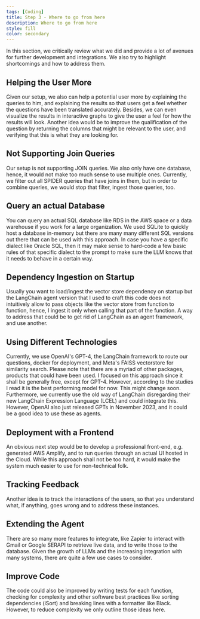 ```yaml
---
tags: [Coding]
title: Step 3 - Where to go from here
description: Where to go from here
style: fill
color: secondary
---
```


In this section, we critically review what we did and provide a lot of avenues for further development and integrations. We also try to highlight shortcomings and how to address them.

## Helping the User More

Given our setup, we also can help a potential user more by explaining the queries to him, and explaining the results so that users get a feel whether the questions have been translated accurately. Besides, we can even visualize the results in interactive graphs to give the user a feel for how the results will look. Another idea would be to improve the qualification of the question by returning the columns that might be relevant to the user, and verifying that this is what they are looking for.

## Not Supporting Join Queries

Our setup is not supporting JOIN queries. We also only have one database, hence, it would not make too much sense to use multiple ones. Currently, we filter out all SPIDER queries that have joins in them, but in order to combine queries, we would stop that filter, ingest those queries, too.

## Query an actual Database

You can query an actual SQL database like RDS in the AWS space or a data warehouse if you work for a large organization. We used SQLite to quickly host a database in-memory but there are many many different SQL versions out there that can be used with this approach. In case you have a specific dialect like Oracle SQL, then it may make sense to hard-code a few basic rules of that specific dialect to the prompt to make sure the LLM knows that it needs to behave in a certain way.

## Dependency Ingestion on Startup

Usually you want to load/ingest the vector store dependency on startup but the LangChain agent version that I used to craft this code does not intuitively allow to pass objects like the vector store from function to function, hence, I ingest it only when calling that part of the function. A way to address that could be to get rid of LangChain as an agent framework, and use another. 

## Using Different Technologies

Currently, we use OpenAI's GPT-4, the LangChain framework to route our questions, docker for deployment, and Meta's FAISS vectorstore for similarity search. Please note that there are a myriad of other packages, products that could have been used. I focused on this approach since it shall be generally free, except for GPT-4. However, according to the studies I read it is the best performing model for now. This might change soon.
Furthermore, we currently use the old way of LangChain disregarding their new LangChain Expression Language (LCEL) and could integrate this. However, OpenAI also just released GPTs in November 2023, and it could be a good idea to use these as agents.

## Deployment with a Frontend

An obvious next step would be to develop a professional front-end, e.g. generated AWS Amplify, and to run queries through an actual UI hosted in the Cloud. While this approach shall not be too hard, it would make the system much easier to use for non-technical folk.

## Tracking Feedback

Another idea is to track the interactions of the users, so that you understand what, if anything, goes wrong and to address these instances.

## Extending the Agent

There are so many more features to integrate, like Zapier to interact with Gmail or Google SERAPI to retrieve live data, and to write those to the database. Given the growth of LLMs and the increasing integration with many systems, there are quite a few use cases to consider. 

## Improve Code

The code could also be improved by writing tests for each function, checking for complexity and other software best practices like sorting dependencies (iSort) and breaking lines with a formatter like Black. However, to reduce complexity we only outline those ideas here.
